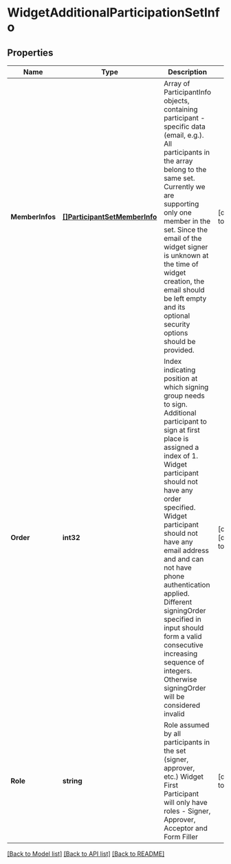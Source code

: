 # WidgetAdditionalParticipationSetInfo

## Properties
Name | Type | Description | Notes
------------ | ------------- | ------------- | -------------
**MemberInfos** | [**[]ParticipantSetMemberInfo**](ParticipantSetMemberInfo.md) | Array of ParticipantInfo objects, containing participant - specific data (email, e.g.). All participants in the array belong to the same set. Currently we are supporting only one member in the set. Since the email of the widget signer is unknown at the time of widget creation, the email should be left empty and its optional security options should be provided.  | [default to null]
**Order** | **int32** | Index indicating position at which signing group needs to sign. Additional participant to sign at first place is assigned a index of 1. Widget participant should not have any order specified. Widget participant should not have any email address and and can not have phone authentication applied. Different signingOrder specified in input should form a valid consecutive increasing sequence of integers. Otherwise signingOrder will be considered invalid | [optional] [default to null]
**Role** | **string** | Role assumed by all participants in the set (signer, approver, etc.) Widget First Participant will only have roles - Signer, Approver, Acceptor and Form Filler | [default to null]

[[Back to Model list]](../README.md#documentation-for-models) [[Back to API list]](../README.md#documentation-for-api-endpoints) [[Back to README]](../README.md)



